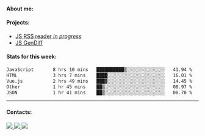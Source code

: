 #### About me:

#### Projects:
- [JS RSS reader *in progress*](https://github.com/GKoil/frontend-project-lvl3)
- [JS GenDiff](https://github.com/GKoil/GenDiff)

#### Stats for this week:
<!--START_SECTION:waka-->

```txt
JavaScript       8 hrs 10 mins   ██████████▒░░░░░░░░░░░░░░   41.94 %
HTML             3 hrs 7 mins    ████░░░░░░░░░░░░░░░░░░░░░   16.01 %
Vue.js           2 hrs 49 mins   ███▓░░░░░░░░░░░░░░░░░░░░░   14.45 %
Other            1 hr 45 mins    ██▒░░░░░░░░░░░░░░░░░░░░░░   08.97 %
JSON             1 hr 41 mins    ██▒░░░░░░░░░░░░░░░░░░░░░░   08.70 %
```

<!--END_SECTION:waka-->
---
#### Contacts:

<a target='_blank' title='LinkedIn' href="https://www.linkedin.com/in/gkoil/">
  <img src="https://img.shields.io/badge/LinkedIn-0077B5?style=for-the-badge&logo=linkedin&logoColor=white" />
</a>
<a target='_blank' title='Telegram' href="https://t.me/gkoil">
  <img src="https://img.shields.io/badge/Telegram-2CA5E0?style=for-the-badge&logo=telegram&logoColor=white" />
</a>
<a target='_blank' title='Gmail' href="mailto: gk.grigorev@gmail.com">
  <img src="https://img.shields.io/badge/Gmail-D14836?style=for-the-badge&logo=gmail&logoColor=white" />
</a>

